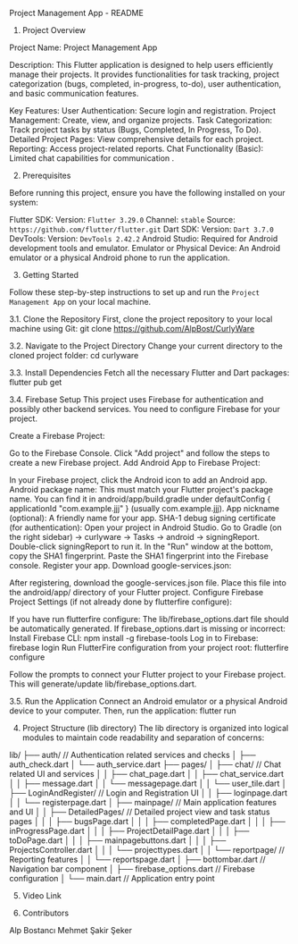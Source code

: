Project Management App - README

1. Project Overview

Project Name: Project Management App

Description: This Flutter application is designed to help users efficiently manage their projects. It provides functionalities for task tracking, project categorization (bugs, completed, in-progress, to-do), user authentication, and basic communication features.

Key Features:
 User Authentication: Secure login and registration.
 Project Management: Create, view, and organize projects.
 Task Categorization: Track project tasks by status (Bugs, Completed, In Progress, To Do).
 Detailed Project Pages: View comprehensive details for each project.
 Reporting: Access project-related reports.
 Chat Functionality (Basic): Limited chat capabilities for communication .

2. Prerequisites

Before running this project, ensure you have the following installed on your system:

 Flutter SDK:
     Version: `Flutter 3.29.0`
     Channel: `stable`
     Source: `https://github.com/flutter/flutter.git`
 Dart SDK:
     Version: `Dart 3.7.0`
 DevTools: 
     Version: `DevTools 2.42.2`
 Android Studio:  Required for Android development tools and emulator.
 Emulator or Physical Device: An Android emulator or a physical Android phone to run the application.

3. Getting Started

Follow these step-by-step instructions to set up and run the `Project Management App` on your local machine.

 3.1. Clone the Repository
First, clone the project repository to your local machine using Git:
git clone https://github.com/AlpBost/CurlyWare

 3.2. Navigate to the Project Directory
Change your current directory to the cloned project folder:
cd curlyware

 3.3. Install Dependencies
Fetch all the necessary Flutter and Dart packages:
flutter pub get

3.4. Firebase Setup
This project uses Firebase for authentication and possibly other backend services. You need to configure Firebase for your project.

Create a Firebase Project:

Go to the Firebase Console.
Click "Add project" and follow the steps to create a new Firebase project.
Add Android App to Firebase Project:

In your Firebase project, click the Android icon to add an Android app.
Android package name: This must match your Flutter project's package name. You can find it in android/app/build.gradle under defaultConfig { applicationId "com.example.jjj" } (usually com.example.jjj).
App nickname (optional): A friendly name for your app.
SHA-1 debug signing certificate (for authentication):
Open your project in Android Studio.
Go to Gradle (on the right sidebar) -> curlyware -> Tasks -> android -> signingReport.
Double-click signingReport to run it. In the "Run" window at the bottom, copy the SHA1 fingerprint.
Paste the SHA1 fingerprint into the Firebase console.
Register your app.
Download google-services.json:

After registering, download the google-services.json file.
Place this file into the android/app/ directory of your Flutter project.
Configure Firebase Project Settings (if not already done by flutterfire configure):

If you have run flutterfire configure: The lib/firebase_options.dart file should be automatically generated.
If firebase_options.dart is missing or incorrect:
Install Firebase CLI: npm install -g firebase-tools
Log in to Firebase: firebase login
Run FlutterFire configuration from your project root:
flutterfire configure

Follow the prompts to connect your Flutter project to your Firebase project. This will generate/update lib/firebase_options.dart.

 3.5. Run the Application
Connect an Android emulator or a physical Android device to your computer. Then, run the application:
flutter run



4. Project Structure (lib directory)
The lib directory is organized into logical modules to maintain code readability and separation of concerns:

lib/
├── auth/                       // Authentication related services and checks
│   ├── auth_check.dart
│   └── auth_service.dart
├── pages/
│   ├── chat/                   // Chat related UI and services
│   │   ├── chat_page.dart
│   │   ├── chat_service.dart
│   │   ├── message.dart
│   │   └── messagepage.dart
│   │   └── user_tile.dart
│   ├── LoginAndRegister/       // Login and Registration UI
│   │   ├── loginpage.dart
│   │   └── registerpage.dart
│   ├── mainpage/               // Main application features and UI
│   │   ├── DetailedPages/      // Detailed project view and task status pages
│   │   │   ├── bugsPage.dart
│   │   │   ├── completedPage.dart
│   │   │   ├── inProgressPage.dart
│   │   │   ├── ProjectDetailPage.dart
│   │   │   ├── toDoPage.dart
│   │   │   ├── mainpagebuttons.dart
│   │   │   ├── ProjectsController.dart
│   │   │   └── projecttypes.dart
│   │   └── reportpage/         // Reporting features
│   │       └── reportspage.dart
│   ├── bottombar.dart          // Navigation bar component
│   ├── firebase_options.dart   // Firebase configuration 
│   └── main.dart               // Application entry point



5. Video Link

6. Contributors

Alp Bostancı
Mehmet Şakir Şeker
